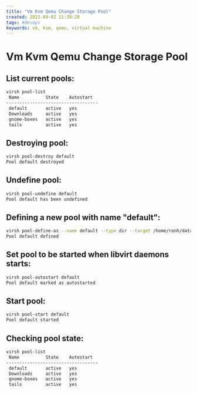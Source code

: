 ```yaml
---
title: "Vm Kvm Qemu Change Storage Pool"
created: 2021-09-02 11:38:20
tags: #devops
keywords: vm, kvm, qemu, virtual machine
---
```


# Vm Kvm Qemu Change Storage Pool

## List current pools:

```bash
virsh pool-list
 Name          State    Autostart
-----------------------------------
 default       active   yes
 Downloads     active   yes
 gnome-boxes   active   yes
 tails         active   yes
```

## Destroying pool:

```bash
virsh pool-destroy default
Pool default destroyed
```

## Undefine pool:

```bash
virsh pool-undefine default
Pool default has been undefined
```

## Defining a new pool with name "default":

```bash
virsh pool-define-as --name default --type dir --target /home/ronh/data/vm
Pool default defined
```

## Set pool to be started when libvirt daemons starts:

```bash
virsh pool-autostart default
Pool default marked as autostarted
```

## Start pool:

```bash
virsh pool-start default
Pool default started
```
## Checking pool state:

```bash
virsh pool-list
 Name          State    Autostart
-----------------------------------
 default       active   yes
 Downloads     active   yes
 gnome-boxes   active   yes
 tails         active   yes
```
